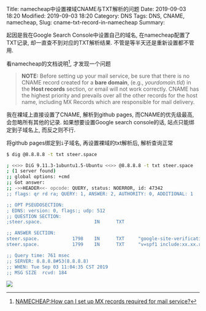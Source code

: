 Title: namecheap中设置裸域CNAME与TXT解析的问题 
Date: 2019-09-03 18:20
Modified: 2019-09-03 18:20
Category: DNS
Tags: DNS, CNAME, namecheap, 
Slug: cname-txt-record-in-namecheap
Summary: 

起因是我在Google Search Console中设置自己的域名, 在namecheap配置了TXT记录, 却一直查不到对应的TXT解析结果. 不管是等半天还是重新设置都不管用. 

看namecheap的文档说明[^1], 才发现一个问题
>  **NOTE:** Before setting up your mail service, be sure that there is no CNAME record created for a **bare domain**, (e.g., *yourdomain.tld*) in the **Host records** section, or email will not work correctly. CNAME has the highest priority and prevails over all the other records for the host name, including MX Records which are responsible for mail delivery.



我在裸域上直接设置了CNAME, 解析到github pages, 而CNAME的优先级最高, 会忽略所有其他的记录. 如果想要设置Google search console的话, 站点只能绑定到子域名上, 而反之则不行.

将github pages绑定到`i`子域名, 再设置裸域的txt解析后, 解析查询正常
```bash
$ dig @8.8.8.8 -t txt steer.space

; <<>> DiG 9.11.3-1ubuntu1.5-Ubuntu <<>> @8.8.8.8 -t txt steer.space
; (1 server found)
;; global options: +cmd
;; Got answer:
;; ->>HEADER<<- opcode: QUERY, status: NOERROR, id: 47342
;; flags: qr rd ra; QUERY: 1, ANSWER: 2, AUTHORITY: 0, ADDITIONAL: 1

;; OPT PSEUDOSECTION:
; EDNS: version: 0, flags:; udp: 512
;; QUESTION SECTION:
;steer.space.                   IN      TXT

;; ANSWER SECTION:
steer.space.            1798    IN      TXT     "google-site-verification=aaaaaaaaa=============xxxxxxxU"
steer.space.            1799    IN      TXT     "v=spf1 include:xx.xx.registrar-servers.com ~all"

;; Query time: 761 msec
;; SERVER: 8.8.8.8#53(8.8.8.8)
;; WHEN: Tue Sep 03 11:04:35 CST 2019
;; MSG SIZE  rcvd: 184
```

<img src="http://ww1.sinaimg.cn/large/dd456925ly1g6m5d63awhj20mb09x74z.jpg" style="max-width: 80%">



[^1]: [NAMECHEAP:How can I set up MX records required for mail service?](https://www.namecheap.com/support/knowledgebase/article.aspx/322/2237/how-can-i-set-up-mx-records-required-for-mail-service)